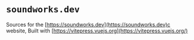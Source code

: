 # `soundworks.dev`

Sources for the [https://soundworks.dev](https://soundworks.dev)c website, Built with [https://vitepress.vuejs.org](https://vitepress.vuejs.org/)
